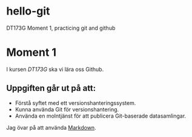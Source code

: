 # hello-git
DT173G Moment 1, practicing git and github
# Moment 1
I kursen *DT173G* ska vi lära oss Github. 

## Uppgiften går ut på att:
* Förstå syftet med ett versionshanteringssystem. 
* Kunna använda Git för versionshantering. 
* Använda en molntjänst för att publicera Git-baserade datasamlingar.

Jag övar på att använda [Markdown](https://github.com/adam-p/markdown-here/wiki/Markdown-Cheatsheet "Markdown").

